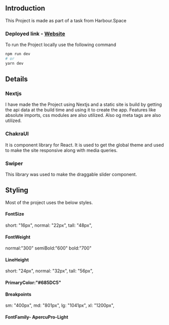 ## Introduction

This Project is made as part of a task from Harbour.Space

### Deployed link - [Website](https://frontend-challenge-nine.vercel.app/)

To run the Project locally use the following command
```bash
npm run dev
# or
yarn dev
```


## Details
### Nextjs
I have made the the Project using Nextjs and a static site is build by getting the api data at the build time and using it to create the app.
Features like absolute imports, css modules are also utilized.
Also og meta tags are also utilized.

### ChakraUI
It is component library for React. It is used to get the global theme and used to make the site responsive along with media queries.

### Swiper
This library was used to make the draggable slider component.

## Styling
Most of the project uses the below styles.

#### FontSize
short: "16px",
normal: "22px",
tall: "48px",

#### FontWeight
normal:"300"
semiBold:"600"
bold:"700"

#### LineHeight
short: "24px",
normal: "32px",
tall: "56px",

#### PrimaryColor:"#685DC5"

#### Breakpoints
sm: "400px",
md: "801px",
lg: "1041px",
xl: "1200px",

#### FontFamily- ApercuPro-Light

